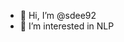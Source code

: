 - 👋 Hi, I’m @sdee92
- 👀 I’m interested in NLP


<!---
sdee92/sdee92 is a ✨ special ✨ repository because its `README.md` (this file) appears on your GitHub profile.
You can click the Preview link to take a look at your changes.
--->

